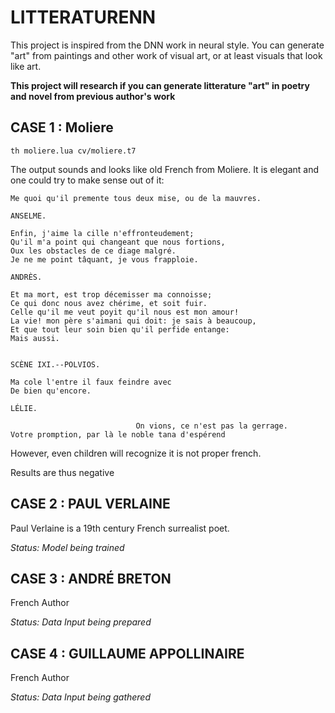
# LITTERATURENN

This project is inspired from the DNN work in neural style. You can generate "art" from paintings and other work of visual art, or at least visuals that look like art.

**This project will research if you can generate litterature "art" in poetry and novel from previous author's work**

## CASE 1 : Moliere

```
th moliere.lua cv/moliere.t7
```

The output sounds and looks like old French from Moliere. It is elegant and one could try to make sense out of it:

```
Me quoi qu'il premente tous deux mise, ou de la mauvres.

ANSELME.

Enfin, j'aime la cille n'effronteudement;
Qu'il m'a point qui changeant que nous fortions,
Oux les obstacles de ce diage malgré.
Je ne me point tâquant, je vous frapploie.

ANDRÈS.

Et ma mort, est trop décemisser ma connoisse;
Ce qui donc nous avez chérime, et soit fuir.
Celle qu'il me veut poyit qu'il nous est mon amour!
La vie! mon père s'aimani qui doit: je sais à beaucoup,
Et que tout leur soin bien qu'il perfide entange:
Mais aussi.


SCÈNE IXI.--POLVIOS.

Ma cole l'entre il faux feindre avec
De bien qu'encore.

LÉLIE.

                            On vions, ce n'est pas la gerrage.
Votre promption, par là le noble tana d'espérend
```

However, even children will recognize it is not proper french.

Results are thus negative

## CASE 2 : PAUL VERLAINE

Paul Verlaine is a 19th century French surrealist poet.

*Status: Model being trained*


## CASE 3 : ANDRÉ BRETON

French Author

*Status: Data Input being prepared*

## CASE 4 : GUILLAUME APPOLLINAIRE

French Author

*Status: Data Input being gathered*
